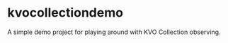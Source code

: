 kvocollectiondemo
=================

A simple demo project for playing around with KVO Collection observing.
